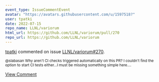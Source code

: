```yaml
---
event_type: IssueCommentEvent
avatar: "https://avatars.githubusercontent.com/u/1597518?"
user: tpatki
date: 2022-07-15
repo_name: LLNL/variorum
html_url: https://github.com/LLNL/variorum/pull/270
repo_url: https://github.com/LLNL/variorum
---
```


<a href='https://github.com/tpatki' target='_blank'>tpatki</a> commented on issue <a href='https://github.com/LLNL/variorum/pull/270' target='_blank'>LLNL/variorum#270</a>.

<small>@slabasan Why aren't CI checks triggered automatically on this PR? I couldn't find the option to start CI tests either...I must be missing something simple here....</small>

<a href='https://github.com/LLNL/variorum/pull/270' target='_blank'>View Comment</a>